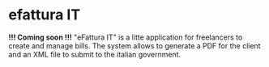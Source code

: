 # efattura IT
**!!! Coming soon !!!**
"eFattura IT" is a litte application for freelancers to create and manage bills. The system allows to generate a PDF for the client and an XML file to submit to the italian government.
